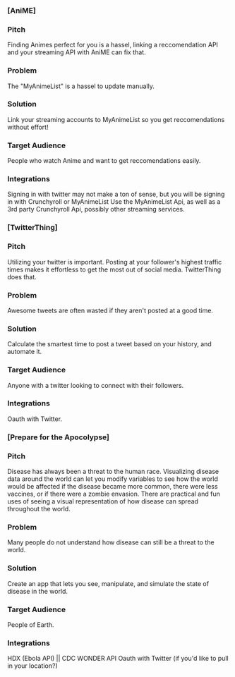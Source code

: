 ### [AniME]

### Pitch

Finding Animes perfect for you is a hassel, linking a reccomendation API and your streaming API with AniME can fix that.

### Problem

The "MyAnimeList" is a hassel to update manually.

### Solution

Link your streaming accounts to MyAnimeList so you get reccomendations without effort!

### Target Audience

People who watch Anime and want to get reccomendations easily.

### Integrations

Signing in with twitter may not make a ton of sense, but you will be signing in with Crunchyroll or MyAnimeList
Use the MyAnimeList Api, as well as a 3rd party Crunchyroll Api, possibly other streaming services.

### [TwitterThing]

### Pitch

Utilizing your twitter is important. Posting at your follower's highest traffic times makes it effortless to get the most out of social media. TwitterThing does that.

### Problem

Awesome tweets are often wasted if they aren't posted at a good time.

### Solution

Calculate the smartest time to post a tweet based on your history, and automate it.

### Target Audience

Anyone with a twitter looking to connect with their followers.

### Integrations

Oauth with Twitter.

### [Prepare for the Apocolypse]

### Pitch

Disease has always been a threat to the human race. Visualizing disease data around the world can let you modify variables to see how the world would be affected if the disease became more common, there were less vaccines, or if there were a zombie envasion. There are practical and fun uses of seeing a visual representation of how disease can spread throughout the world.

### Problem

Many people do not understand how disease can still be a threat to the world.

### Solution

Create an app that lets you see, manipulate, and simulate the state of disease in the world.

### Target Audience

People of Earth.

### Integrations

HDX (Ebola API) || CDC WONDER API
Oauth with Twitter (if you'd like to pull in your location?)

